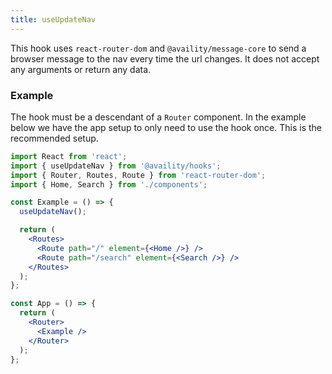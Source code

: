 ```yaml
---
title: useUpdateNav
---
```


This hook uses `react-router-dom` and `@availity/message-core` to send a browser message to the nav every time the url changes. It does not accept any arguments or return any data.

### Example

The hook must be a descendant of a `Router` component. In the example below we have the app setup to only need to use the hook once. This is the recommended setup.

```jsx
import React from 'react';
import { useUpdateNav } from '@availity/hooks';
import { Router, Routes, Route } from 'react-router-dom';
import { Home, Search } from './components';

const Example = () => {
  useUpdateNav();

  return (
    <Routes>
      <Route path="/" element={<Home />} />
      <Route path="/search" element={<Search />} />
    </Routes>
  );
};

const App = () => {
  return (
    <Router>
      <Example />
    </Router>
  );
};
```
